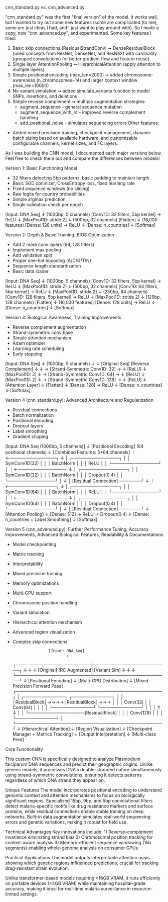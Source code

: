 cnn_standard.py vs. cnn_advanced.py

"cnn_standard.py" was the first "final version" of the model. It works well, but I wanted to try out some new features (some are complicated (to me), some are just ideas I had, and I just want to play around with). So I made a copy, now "cnn_advanced.py", and experimented. Some key features I tried:

1. Basic skip connections (ResidualStrandConv) ➞ DenseResidualBlock (used concepts from ResNet, DenseNet, and ResNeXt with cardinality (grouped convolutions) for better gradient flow and feature reuse)
2. Single layer AttentionPooling ➞ HierarchicalAttention (apply attention to multiple layers)
3. Simple positional encoding (max_len=2000) ➞ added chromosome-awareness (n_chromosomes=14) and larger context window (max_len=10000)
4. No variant simulation ➞ added simulate_variants function to model SNPs, insertions, and deletions
5. Simple reverse complement ➞ multiple augmentation strategies:
    - augment_sequence - general sequence mutation
    - augment_sequence_with_rc - improved reverse complement handling
    - add_positional_noise - simulates sequencing errors
Other features:
- Added mixed precision training, checkpoint management, dynamic batch sizing based on available hardware, and customizable configurable channels, kernel sizes, and FC layers. 

As I was building the CNN model, I documented each major versions below. Feel free to check them out and compare the differences between models!

Version 1: Basic Functioning Model
- 32 filters detecting 5bp patterns, basic padding to maintain length
- Basic SGD optimizer, CrossEntropy loss, fixed learning rate
- Fixed sequence windows (no sliding)
- Raw logits for country probabilities
- Simple argmax prediction
- Single validation check per epoch

[Input: DNA Seq]
    ↓ (1000bp, 5 channels)
[Conv1D: 32 filters, 5bp kernel] → ReLU
    ↓
[MaxPool1D: stride 2]
    ↓ (500bp, 32 channels)
[Flatten]
    ↓ (16,000 features)
[Dense: 128 units] → ReLU
    ↓
[Dense: n_countries]
    ↓
[Softmax]

Version 2: Depth & Basic Training, BIOS Optimization
- Add 2 more conv layers (64, 128 filters)
- Implement max pooling
- Add validation split
- Proper one-hot encoding (A/C/G/T/N)
- Sequence length standardization
- Basic data loader

[Input: DNA Seq]
    ↓ (1000bp, 5 channels)
[Conv1D: 32 filters, 5bp kernel] → ReLU
    ↓
[MaxPool1D: stride 2]
    ↓ (500bp, 32 channels)
[Conv1D: 64 filters, 5bp kernel] → ReLU
    ↓
[MaxPool1D: stride 2]
    ↓ (250bp, 64 channels)
[Conv1D: 128 filters, 5bp kernel] → ReLU
    ↓
[MaxPool1D: stride 2]
    ↓ (125bp, 128 channels)
[Flatten]
    ↓ (16,000 features)
[Dense: 128 units] → ReLU
    ↓
[Dense: n_countries]
    ↓
[Softmax]

Version 3: Biological Awareness, Training Improvements
- Reverse complement augmentation
- Strand-symmetric conv base
- Simple attention mechanism
- Adam optimizer
- Learning rate scheduling
- Early stopping

[Input: DNA Seq]
    ↓ (1000bp, 5 channels)
           ↓                     ↓
   [Original Seq]        [Reverse Complement]
           ↓                     ↓
           → [Strand-Symmetric Conv1D: 32] →
                           ↓
                        [ReLU]
                           ↓
                     [MaxPool1D: 2]
                           ↓
           → [Strand-Symmetric Conv1D: 64] →
                           ↓
                        [ReLU]
                           ↓
                     [MaxPool1D: 2]
                           ↓
           → [Strand-Symmetric Conv1D: 128] →
                           ↓
                        [ReLU]
                           ↓
                    [Attention Layer]
                           ↓
                       [Flatten]
                           ↓
                   [Dense: 128] → ReLU
                           ↓
                   [Dense: n_countries]
                           ↓
                       [Softmax]

Version 4 (cnn_standard.py): Advanced Architecture and Regularization
- Residual connections 
- Batch normalization
- Positional encoding
- Dropout layers
- Label smoothing
- Gradient clipping

[Input: DNA Seq (1000bp, 5 channels)]
           ↓
[Positional Encoding] (64 positional channels)
           ↓
[Combined Features: 5+64 channels] 
           ︱←───────────────┐
           ↓                 │
    ┌───────────────┐        │
    │ SymConv1D(32) │        │
    │ BatchNorm     │        │
    │ ReLU          │        │
    └───────────────┘        │
           ︱←───────────────┐
           ↓                 │
    ┌───────────────┐        │
    │ SymConv1D(32) │        │
    │ BatchNorm     │        │
    │ Dropout(0.4)  │        │
    └───────────────┘        │
           ↓                 │
[Residual Connection] ───────┘
           ↓
           ︱←───────────────┐
           ↓                 │
    ┌───────────────┐        │
    │ SymConv1D(64) │        │
    │ BatchNorm     │        │
    │ ReLU          │        │
    └───────────────┘        │
           ︱←───────────────┐
           ↓                 │
    ┌───────────────┐        │
    │ SymConv1D(64) │        │
    │ BatchNorm     │        │
    │ Dropout(0.4)  │        │
    └───────────────┘        │
           ↓                 │
[Residual Connection] ───────┘
           ↓
[Attention Pooling]
           ↓
[Dense: 512] → ReLU → Dropout(0.4)
           ↓
[Dense: n_countries + Label Smoothing]
           ↓
       [Softmax]


Version 5 (cnn_advanced.py): Further Performance Tuning, Accuracy Improvements, Advanced Biological Features, Readability & Documentations
- Model checkpointing
- Metric tracking
- Interpretability
- Mixed precision training
- Memory optimizations
- Multi-GPU support
- Chromosome position handling
- Variant simulation
- Hierarchical attention mechanism
- Advanced region visualization
- Complex skip connections


                      [Input: DNA Seq]
                              ↓
    ┌────────────────────────┼────────────────────────┐
    ↓                         ↓                       ↓
[Original]              [RC Augmented]           [Variant Sim]
    ↓                         ↓                       ↓
    └────────────────────────┼────────────────────────┘
                              ↓
                    [Positional Encoding]
                              ↓
                  [Multi-GPU Distribution]
                              ↓
              [Mixed Precision Forward Pass]
   ┌───────────────────────────────────────────────┐
   │ ┌─────────────┐    ┌─────────────┐            │
   │ │ResidualBlock│→→→→│ResidualBlock│→→→         │
   │ │  Conv(32)   │    │  Conv(64)   │   │        │
   │ └─────────────┘    └─────────────┘   │        │
   │        ↑                             ↓        │
   │        └──────────────────[ResidualBlock]     │
   │                           │  Conv(128)  │     │
   │                           └─────────────┘     │
   └───────────────────────────────────────────────┘
                              ↓
                    [Hierarchical Attention]
                              ↓
                     [Region Visualization]
                              ↓
           [Checkpoint Manager + Metrics Tracking]
                              ↓
                    [Output Interpretation]
                              ↓
                       [Multi-class Pred]

Core Functionality

This custom CNN is specifically designed to analyze Plasmodium falciparum DNA sequences and predict their geographic origins. Unlike generic models, it processes DNA's double-stranded nature simultaneously using strand-symmetric convolutions, ensuring it detects patterns regardless of which DNA strand they appear on. 

Unique Features
The model incorporates positional encoding to understand genomic context and attention mechanisms to focus on biologically significant regions. Specialized 15bp, 9bp, and 5bp convolutional filters detect malaria-specific motifs like drug resistance markers and surface proteins, while residual connections enable stable training on deep networks. Built-in data augmentation simulates real-world sequencing errors and genetic variations, making it robust for field use.

Technical Advantages
Key innovations include: 
    1) Reverse-complement invariance eliminating strand bias
    2) Chromosomal position tracking for context-aware analysis 
    3) Memory-efficient sequence windowing (1kb segments) enabling whole-genome analysis on consumer GPUs

Practical Applications
The model outputs interpretable attention maps showing which genetic regions influenced predictions, crucial for tracking drug-resistant strain evolution. 

Unlike transformer-based models requiring >16GB VRAM, it runs efficiently on portable devices (<4GB VRAM) while maintaining hospital-grade accuracy, making it ideal for real-time malaria surveillance in resource-limited settings.
